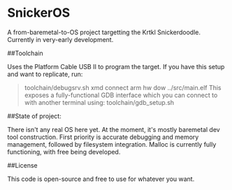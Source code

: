 # SnickerOS

A from-baremetal-to-OS project targetting the Krtkl Snickerdoodle. Currently in very-early development. 

##Toolchain 

Uses the Platform Cable USB II to program the target. If you have this setup and want to replicate, run: 
  >toolchain/debugsrv.sh
  >xmd
  >connect arm hw
  >dow ../src/main.elf
This exposes a fully-functional GDB interface which you can connect to with another terminal using:
  >toolchain/gdb_setup.sh
  
##State of project:

There isn't any real OS here yet. At the moment, it's mostly baremetal dev tool construction. First priority is accurate debugging and memory management, followed by filesystem integration. Malloc is currently fully functioning, with free being developed. 

##License

This code is open-source and free to use for whatever you want. 
